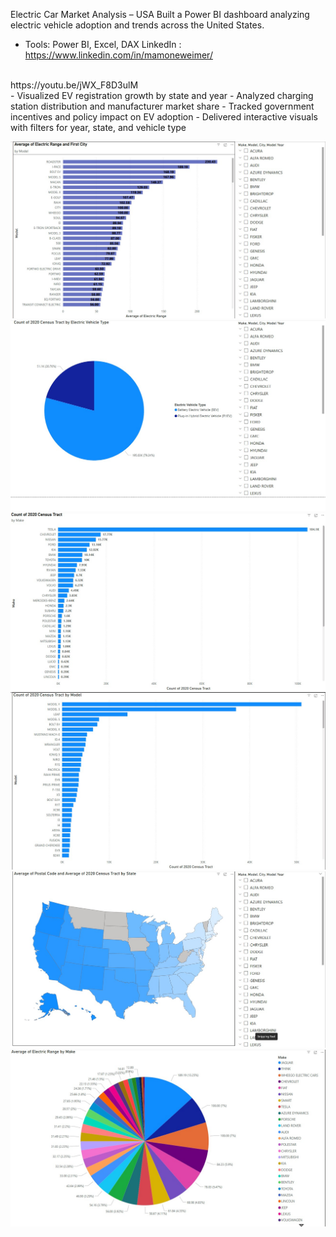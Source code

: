 Electric Car Market Analysis – USA
Built a Power BI dashboard analyzing electric vehicle adoption and trends across the United States.
* Tools: Power BI, Excel, DAX
  LinkedIn : <br>
  https://www.linkedin.com/in/mamoneweimer/
<br>
    https://youtu.be/jWX_F8D3ulM
<br>
- Visualized EV registration growth by state and year
- Analyzed charging station distribution and manufacturer market share
- Tracked government incentives and policy impact on EV adoption
- Delivered interactive visuals with filters for year, state, and vehicle type

![electric-car-in-usa](https://github.com/mamonewimer/electric-car-in-usa/blob/main/Screenshot%202025-06-06%20153926.jpg?raw=true)
![electric-car-in-usa](https://github.com/mamonewimer/electric-car-in-usa/blob/main/Screenshot%202025-06-06%20161418.jpg?raw=true)
![electric-car-in-usa](https://github.com/mamonewimer/electric-car-in-usa/blob/main/Screenshot%202025-06-06%20161456.jpg?raw=true)
![electric-car-in-usa](https://github.com/mamonewimer/electric-car-in-usa/blob/main/Screenshot%202025-06-06%20161523.jpg?raw=true)
![electric-car-in-usa](https://github.com/mamonewimer/electric-car-in-usa/blob/main/Screenshot%202025-06-06%20161548.jpg?raw=true)
![electric-car-in-usa](https://github.com/mamonewimer/electric-car-in-usa/blob/main/Screenshot%202025-06-06%20161618.jpg?raw=true)
